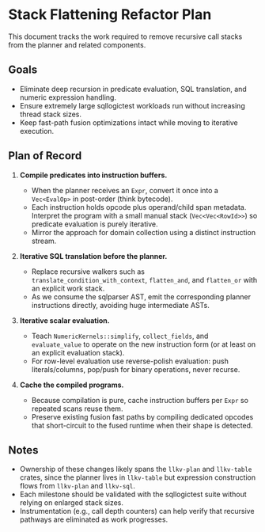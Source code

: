 # Stack Flattening Refactor Plan

This document tracks the work required to remove recursive call stacks from the planner and related components.

## Goals

- Eliminate deep recursion in predicate evaluation, SQL translation, and numeric expression handling.
- Ensure extremely large sqllogictest workloads run without increasing thread stack sizes.
- Keep fast-path fusion optimizations intact while moving to iterative execution.

## Plan of Record

1. **Compile predicates into instruction buffers.**
   - When the planner receives an `Expr`, convert it once into a `Vec<EvalOp>` in post-order (think bytecode).
   - Each instruction holds opcode plus operand/child span metadata. Interpret the program with a small manual stack (`Vec<Vec<RowId>>`) so predicate evaluation is purely iterative.
   - Mirror the approach for domain collection using a distinct instruction stream.

2. **Iterative SQL translation before the planner.**
   - Replace recursive walkers such as `translate_condition_with_context`, `flatten_and`, and `flatten_or` with an explicit work stack.
   - As we consume the sqlparser AST, emit the corresponding planner instructions directly, avoiding huge intermediate ASTs.

3. **Iterative scalar evaluation.**
   - Teach `NumericKernels::simplify`, `collect_fields`, and `evaluate_value` to operate on the new instruction form (or at least on an explicit evaluation stack).
   - For row-level evaluation use reverse-polish evaluation: push literals/columns, pop/push for binary operations, never recurse.

4. **Cache the compiled programs.**
   - Because compilation is pure, cache instruction buffers per `Expr` so repeated scans reuse them.
   - Preserve existing fusion fast paths by compiling dedicated opcodes that short-circuit to the fused runtime when their shape is detected.

## Notes

- Ownership of these changes likely spans the `llkv-plan` and `llkv-table` crates, since the planner lives in `llkv-table` but expression construction flows from `llkv-plan` and `llkv-sql`.
- Each milestone should be validated with the sqllogictest suite without relying on enlarged stack sizes.
- Instrumentation (e.g., call depth counters) can help verify that recursive pathways are eliminated as work progresses.
